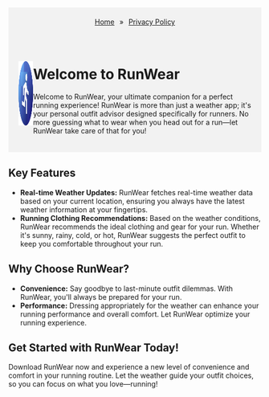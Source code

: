 <div style="background-color: #f2f2f2; padding: 20px;">
    <ul style="list-style-type: none; margin: 0; padding: 0; display: flex; justify-content: center;">
        <li><a href="#home">Home</a></li>
        <li style="margin: 0 10px;">&raquo;</li>
        <li><a href="#privacy-policy">Privacy Policy</a></li>
    </ul>
</div>
<div style="display: flex; align-items: center; justify-content: space-between; background-color: #f2f2f2; padding: 20px;">
    <div>
        <img src="icon-512.png" alt="RunWear Icon" width="128" height="128">
    </div>
    <div>
        <h1>Welcome to RunWear</h1>
        <p>Welcome to RunWear, your ultimate companion for a perfect running experience! RunWear is more than just a weather app; it's your personal outfit advisor designed specifically for runners. No more guessing what to wear when you head out for a run—let RunWear take care of that for you!</p>
    </div>
</div>




## Key Features

- **Real-time Weather Updates:** RunWear fetches real-time weather data based on your current location, ensuring you always have the latest weather information at your fingertips.
- **Running Clothing Recommendations:** Based on the weather conditions, RunWear recommends the ideal clothing and gear for your run. Whether it's sunny, rainy, cold, or hot, RunWear suggests the perfect outfit to keep you comfortable throughout your run.

## Why Choose RunWear?

- **Convenience:** Say goodbye to last-minute outfit dilemmas. With RunWear, you'll always be prepared for your run.
- **Performance:** Dressing appropriately for the weather can enhance your running performance and overall comfort. Let RunWear optimize your running experience.

## Get Started with RunWear Today!

Download RunWear now and experience a new level of convenience and comfort in your running routine. Let the weather guide your outfit choices, so you can focus on what you love—running!

